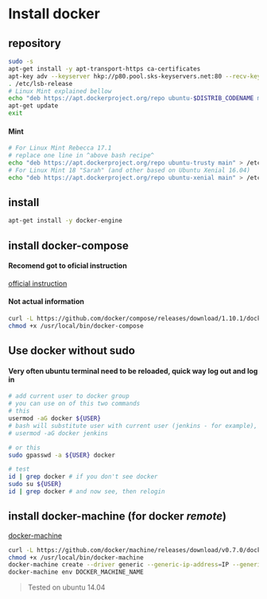 # Install docker
## repository

```bash
sudo -s
apt-get install -y apt-transport-https ca-certificates
apt-key adv --keyserver hkp://p80.pool.sks-keyservers.net:80 --recv-keys 58118E89F3A912897C070ADBF76221572C52609D
. /etc/lsb-release
# Linux Mint explained bellow
echo "deb https://apt.dockerproject.org/repo ubuntu-$DISTRIB_CODENAME main" > /etc/apt/sources.list.d/docker.list
apt-get update
exit
```

#### Mint
```bash
# For Linux Mint Rebecca 17.1
# replace one line in ^above bash recipe^
echo "deb https://apt.dockerproject.org/repo ubuntu-trusty main" > /etc/apt/sources.list.d/docker.list
# For Linux Mint 18 "Sarah" (and other based on Ubuntu Xenial 16.04)
echo "deb https://apt.dockerproject.org/repo ubuntu-xenial main" > /etc/apt/sources.list.d/docker.list
```

## install

```bash
apt-get install -y docker-engine
```

## install docker-compose

#### Recomend got to oficial instruction
[official instruction](https://github.com/docker/compose/releases/)

#### Not actual information
```bash
curl -L https://github.com/docker/compose/releases/download/1.10.1/docker-compose-`uname -s`-`uname -m` > /usr/local/bin/docker-compose
chmod +x /usr/local/bin/docker-compose
```

## Use docker without sudo
#### Very often ubuntu terminal need to be reloaded, quick way **log out** and **log in**
```bash
# add current user to docker group
# you can use on of this two commands
# this
usermod -aG docker ${USER}
# bash will substitute user with current user (jenkins - for example), do not run it as *root*:
# usermod -aG docker jenkins

# or this
sudo gpasswd -a ${USER} docker

# test
id | grep docker # if you don't see docker
sudo su ${USER}
id | grep docker # and now see, then relogin
```


## install docker-machine (for docker *remote*)

[docker-machine](https://docs.docker.com/machine/overview/)

```bash
curl -L https://github.com/docker/machine/releases/download/v0.7.0/docker-machine-`uname -s`-`uname -m` > /usr/local/bin/docker-machine
chmod +x /usr/local/bin/docker-machine
docker-machine create --driver generic --generic-ip-address=IP --generic-ssh-user=USER --generic-ssh-key=~/.ssh/id_rsa
docker-machine env DOCKER_MACHINE_NAME
```

> Tested on ubuntu 14.04
